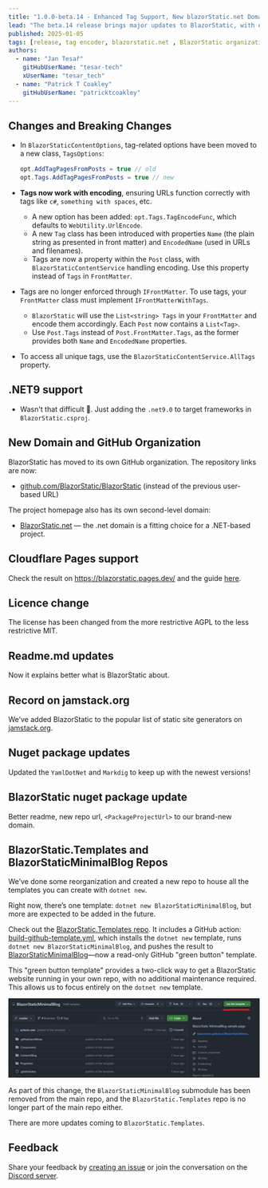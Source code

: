 ```yaml
---
title: "1.0.0-beta.14 - Enhanced Tag Support, New blazorStatic.net Domain, Licence Change (to MIT), Cloudflare support and more"
lead: "The beta.14 release brings major updates to BlazorStatic, with enhanced tag encoding, reorganized options, and a dedicated new GitHub organization and domain."
published: 2025-01-05
tags: [release, tag encoder, blazorstatic.net , BlazorStatic organization]
authors:
  - name: "Jan Tesař"
    gitHubUserName: "tesar-tech"
    xUserName: "tesar_tech"
  - name: "Patrick T Coakley"
    gitHubUserName: "patricktcoakley"
---
```


## Changes and Breaking Changes

- In `BlazorStaticContentOptions`, tag-related options have been moved to a new class, `TagsOptions`:

    ```csharp
    opt.AddTagPagesFromPosts = true // old
    opt.Tags.AddTagPagesFromPosts = true // new
    ```

- **Tags now work with encoding**, ensuring URLs function correctly with tags like `c#`, `something with spaces`, etc.
    - A new option has been added: `opt.Tags.TagEncodeFunc`, which defaults to `WebUtility.UrlEncode`.
    - A new `Tag` class has been introduced with properties `Name` (the plain string as presented in front matter) and `EncodedName` (used in URLs and filenames).
    - Tags are now a property within the `Post` class, with `BlazorStaticContentService` handling encoding. Use this property instead of `Tags` in `FrontMatter`.

- Tags are no longer enforced through `IFrontMatter`. To use tags, your `FrontMatter` class must implement `IFrontMatterWithTags`.
    - `BlazorStatic` will use the `List<string> Tags` in your `FrontMatter` and encode them accordingly. Each `Post` now contains a `List<Tag>`.
    - Use `Post.Tags` instead of `Post.FrontMatter.Tags`, as the former provides both `Name` and `EncodedName` properties.

- To access all unique tags, use the `BlazorStaticContentService.AllTags` property.


## .NET9 support

- Wasn't that difficult 🙂. Just adding the `.net9.0` to target frameworks in `BlazorStatic.csproj`.

## New Domain and GitHub Organization

BlazorStatic has moved to its own GitHub organization. The repository links are now:

- [github.com/BlazorStatic/BlazorStatic](https://github.com/BlazorStatic/BlazorStatic) (instead of the previous user-based URL)

The project homepage also has its own second-level domain:

- [BlazorStatic.net](https://blazorstatic.net) — the .net domain is a fitting choice for a .NET-based project.

## Cloudflare Pages support

Check the result on https://blazorstatic.pages.dev/ and the guide [here](docs/deployment).

## Licence change

The license has been changed from the more restrictive AGPL to the less restrictive MIT.

## Readme.md updates

Now it explains better what is BlazorStatic about.

## Record on jamstack.org

We’ve added BlazorStatic to the popular list of static site generators on [jamstack.org](https://jamstack.org/generators/).

## Nuget package updates

Updated the `YamlDotNet` and `Markdig` to keep up with the newest versions!

## BlazorStatic nuget package update

Better readme, new repo url, `<PackageProjectUrl>` to our brand-new domain.

## BlazorStatic.Templates and BlazorStaticMinimalBlog Repos

We’ve done some reorganization and created a new repo to house all the templates you can create with `dotnet new`.

Right now, there’s one template: `dotnet new BlazorStaticMinimalBlog`, but more are expected to be added in the future.

Check out the [BlazorStatic.Templates repo](https://github.com/BlazorStatic/BlazorStatic.Templates). It includes a GitHub action:
[build-github-template.yml](https://github.com/BlazorStatic/BlazorStatic.Templates/blob/7cbf00a5a60bcb7bb2736e886547bf04c68878e5/.github/workflows/build-github-template.yml),
which installs the `dotnet new` template, runs `dotnet new BlazorStaticMinimalBlog`, and pushes the result to [BlazorStaticMinimalBlog](https://github.com/BlazorStatic/BlazorStaticMinimalBlog)—now a read-only GitHub "green button" template.

This "green button template" provides a two-click way to get a BlazorStatic website running in your own repo, with no additional maintenance required. This allows us to focus entirely on the `dotnet new` template.

![BlazorStatic Template Screenshot](media/release-1.0.0-beta.14/img.png)

As part of this change, the `BlazorStaticMinimalBlog` submodule has been removed from the main repo, and the `BlazorStatic.Templates` repo is no longer part of the main repo either.

There are more updates coming to `BlazorStatic.Templates`.

## Feedback

Share your feedback by [creating an issue](https://github.com/BlazorStatic/BlazorStatic/issues/new) or join the conversation on the [Discord server](https://discord.gg/DsAXsMuEbx).

